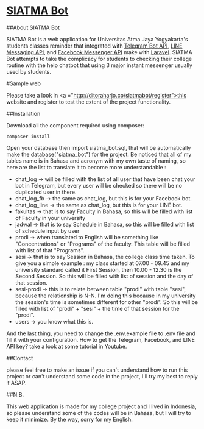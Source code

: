 <p align="center"><h1><b><a href="http://ditoraharjo.co/siatmabot/">SIATMA Bot</a></b></h1></p>

##About SIATMA Bot

SIATMA Bot is a web application for Universitas Atma Jaya Yogyakarta's students classes reminder that integrated with <a href="https://core.telegram.org/bots">Telegram Bot API</a>, <a href="https://developers.line.me/messaging-api/overview">LINE Messaging API</a>, and <a href="https://developers.facebook.com/products/messenger/">Facebook Messenger API</a> make with <a href="https://laravel.com">Laravel</a>. SIATMA Bot attempts to take the complicacy for students to checking their college routine with the help chatbot that using 3 major instant messenger usually used by students.

#Sample web

Please take a look in <a ="http://ditoraharjo.co/siatmabot/register">this</a> website and register to test the extent of the project functionality.

##Installation

Download all the component required using composer:

```shell
composer install
```

Open your database then import siatma_bot.sql, that will be automatically make the database("siatma_bot") for the project. Be noticed that all of my tables name is in Bahasa and acronym with my own taste of naming, so here are the list to translate it to become more understandable :

- chat_log -> will be filled with the list of all user that have been chat your bot in Telegram, but every user will be checked so there will be no duplicated user in there.
- chat_log_fb -> the same as chat_log, but this is for your Facebook bot.
- chat_log_line -> the same as chat_log, but this is for your LINE bot.
- fakultas -> that is to say Faculty in Bahasa, so this will be filled with list of Faculty in your university
- jadwal -> that is to say Schedule in Bahasa, so this will be filled with list of schedule input by user
- prodi -> when translated to English will be something like "Concentrations" or "Programs" of the faculty. This table will be filled with list of that "Programs".
- sesi -> that is to say Session in Bahasa, the college class time taken. To give you a simple example : my class started at 07.00 - 09.45 and my university standard called it First Session, then 10.00 - 12.30 is the Second Session. So this will be filled with list of session and the day of that session.
- sesi-prodi -> this is to relate between table "prodi" with table "sesi", because the relationship is N-N. I'm doing this because in my university the session's time is sometimes different for other "prodi". So this will be filled with list of "prodi" + "sesi" + the time of that session for the "prodi".
- users -> you know what this is.

And the last thing, you need to change the .env.example file to .env file and fill it with your configuration. How to get the Telegram, Facebook, and LINE API key? take a look at some tutorial in Youtube.

##Contact

please feel free to make an issue if you can't understand how to run this project or can't understand some code in the project, I'll try my best to reply it ASAP.

##N.B.

This web application is made for my college project and I lived in Indonesia, so please understand some of the codes will be in Bahasa, but I will try to keep it minimize. By the way, sorry for my English.
